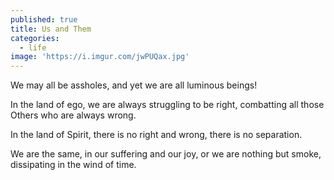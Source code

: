 ```yaml
---
published: true
title: Us and Them
categories:
  - life
image: 'https://i.imgur.com/jwPUQax.jpg'
---
```

We may all 
be assholes,
and yet we are all 
luminous beings!

In the land of ego, 
we are always struggling 
to be right,
combatting 
all those Others
who are always wrong.

In the land of Spirit,
there is no right and wrong,
there is no separation.

We are the same,
in our suffering
and our joy,
or we are nothing
but smoke,
dissipating
in the wind of time.

